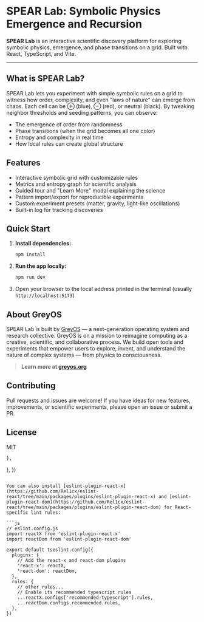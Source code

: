 # SPEAR Lab: Symbolic Physics Emergence and Recursion

**SPEAR Lab** is an interactive scientific discovery platform for exploring symbolic physics, emergence, and phase transitions on a grid. Built with React, TypeScript, and Vite.

---

## What is SPEAR Lab?
SPEAR Lab lets you experiment with simple symbolic rules on a grid to witness how order, complexity, and even "laws of nature" can emerge from chaos. Each cell can be ⊕ (blue), ⊖ (red), or neutral (black). By tweaking neighbor thresholds and seeding patterns, you can observe:
- The emergence of order from randomness
- Phase transitions (when the grid becomes all one color)
- Entropy and complexity in real time
- How local rules can create global structure

## Features
- Interactive symbolic grid with customizable rules
- Metrics and entropy graph for scientific analysis
- Guided tour and "Learn More" modal explaining the science
- Pattern import/export for reproducible experiments
- Custom experiment presets (matter, gravity, light-like oscillations)
- Built-in log for tracking discoveries

## Quick Start
1. **Install dependencies:**
   ```bash
   npm install
   ```
2. **Run the app locally:**
   ```bash
   npm run dev
   ```
3. Open your browser to the local address printed in the terminal (usually `http://localhost:5173`)

## About GreyOS
SPEAR Lab is built by [GreyOS](https://greyos.org) — a next-generation operating system and research collective. GreyOS is on a mission to reimagine computing as a creative, scientific, and collaborative process. We build open tools and experiments that empower users to explore, invent, and understand the nature of complex systems — from physics to consciousness.

> **Learn more at [greyos.org](https://greyos.org)**

## Contributing
Pull requests and issues are welcome! If you have ideas for new features, improvements, or scientific experiments, please open an issue or submit a PR.

## License
MIT

    },
  },
})
```

You can also install [eslint-plugin-react-x](https://github.com/Rel1cx/eslint-react/tree/main/packages/plugins/eslint-plugin-react-x) and [eslint-plugin-react-dom](https://github.com/Rel1cx/eslint-react/tree/main/packages/plugins/eslint-plugin-react-dom) for React-specific lint rules:

```js
// eslint.config.js
import reactX from 'eslint-plugin-react-x'
import reactDom from 'eslint-plugin-react-dom'

export default tseslint.config({
  plugins: {
    // Add the react-x and react-dom plugins
    'react-x': reactX,
    'react-dom': reactDom,
  },
  rules: {
    // other rules...
    // Enable its recommended typescript rules
    ...reactX.configs['recommended-typescript'].rules,
    ...reactDom.configs.recommended.rules,
  },
})
```
